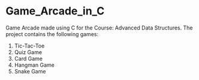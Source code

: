 # Game_Arcade_in_C

Game Arcade made using C for the Course: Advanced Data Structures.
The project contains the following games:
1. Tic-Tac-Toe
2. Quiz Game
3. Card Game
4. Hangman Game
5. Snake Game
